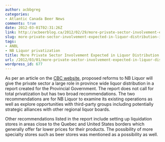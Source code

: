 ```yaml
---
author: acbbgreg
categories:
- Atlantic Canada Beer News
comments: true
date: 2012-03-01T02:31:26Z
link: http://acbeerblog.ca/2012/02/29/more-private-sector-involvement-expected-in-liquor-distribution-in-n-b/
slug: more-private-sector-involvement-expected-in-liquor-distribution-in-n-b
tags:
- ANBL
- NB Liquor privatization
title: More Private Sector Involvement Expected in Liquor Distribution in N.B.
url: /2012/03/01/more-private-sector-involvement-expected-in-liquor-distribution-in-n-b/
wordpress_id: 677
---
```


As per an article on the [CBC website](http://www.cbc.ca/news/canada/new-brunswick/story/2012/02/29/nb-nbliquor-private-future-130.html?cmp=rss), proposed reforms to NB Liquor will give the private sector a large role in province wide liquor distribution in a report created for the Provincial Government.   The report does not call for total privatization but has two broad recommendations.  The two recommendations are for NB Liquor to examine its existing operations as well as explore opportunities with third-party groups including potentially strategic alliances with other regional liquor boards.

Other recommendations listed in the report include setting up liquidation stores in areas close to the Quebec and United States borders which generally offer far lower prices for their products.  The possibility of more specialty stores such as beer stores was mentioned as a possibility as well.
